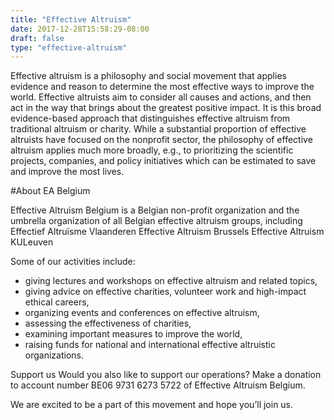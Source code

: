 ```yaml
---
title: "Effective Altruism"
date: 2017-12-28T15:58:29-08:00
draft: false
type: "effective-altruism"
---
```


Effective altruism is a philosophy and social movement that applies evidence and reason to determine the most effective ways to improve the world. Effective altruists aim to consider all causes and actions, and then act in the way that brings about the greatest positive impact. It is this broad evidence-based approach that distinguishes effective altruism from traditional altruism or charity. While a substantial proportion of effective altruists have focused on the nonprofit sector, the philosophy of effective altruism applies much more broadly, e.g., to prioritizing the scientific projects, companies, and policy initiatives which can be estimated to save and improve the most lives.


#About EA Belgium

Effective Altruism Belgium is a Belgian non-profit organization and the umbrella organization of all Belgian effective altruism groups, including
Effectief Altruïsme Vlaanderen 
Effective Altruism Brussels
Effective Altruism KULeuven

Some of our activities include:
- giving lectures and workshops on effective altruism and related topics,
- giving advice on effective charities, volunteer work and high-impact ethical careers,
- organizing events and conferences on effective altruism,
- assessing the effectiveness of charities,
- examining important measures to improve the world,
- raising funds for national and international effective altruistic organizations.

Support us
Would you also like to support our operations? Make a donation to account number BE06 9731 6273 5722 of Effective Altruism Belgium.

We are excited to be a part of this movement and hope you’ll join us.


